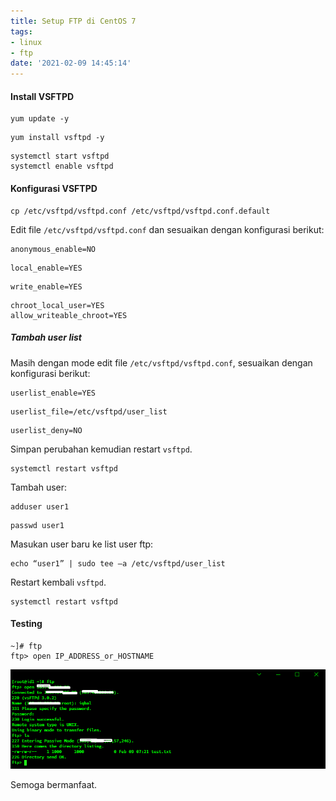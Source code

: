 ```yaml
---
title: Setup FTP di CentOS 7
tags:
- linux
- ftp
date: '2021-02-09 14:45:14'
---
```


#### Install  VSFTPD
```
yum update -y
``` 
```
yum install vsftpd -y
```
```
systemctl start vsftpd
systemctl enable vsftpd
```

#### Konfigurasi VSFTPD

```
cp /etc/vsftpd/vsftpd.conf /etc/vsftpd/vsftpd.conf.default
```

Edit file `/etc/vsftpd/vsftpd.conf` dan sesuaikan dengan konfigurasi berikut:
```
anonymous_enable=NO
```
```
local_enable=YES
```
```
write_enable=YES
```
```
chroot_local_user=YES
allow_writeable_chroot=YES
```

##### Tambah user list

Masih dengan mode edit file `/etc/vsftpd/vsftpd.conf`,  sesuaikan dengan konfigurasi berikut:

```
userlist_enable=YES
```
```
userlist_file=/etc/vsftpd/user_list
```
```
userlist_deny=NO
```

Simpan perubahan kemudian restart `vsftpd`.

```
systemctl restart vsftpd
```

Tambah user:
```
adduser user1
```
```
passwd user1
```

Masukan user baru ke list user ftp:

```
echo “user1” | sudo tee –a /etc/vsftpd/user_list
```

Restart kembali `vsftpd`.

```
systemctl restart vsftpd
```

#### Testing

```
~]# ftp
ftp> open IP_ADDRESS_or_HOSTNAME
```
![ftp](/assets/ftp-cli-test1.png)

Semoga bermanfaat.
